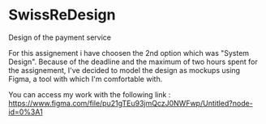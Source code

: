 # SwissReDesign
Design of the payment service

For this assignement i have choosen the 2nd option which was "System Design".
Because of the deadline and the maximum of two hours spent for the assignement,
I've decided to model the design as mockups using Figma, a tool with which I'm comfortable with.

You can access my work with the following link : https://www.figma.com/file/pu21gTEu93jmQczJ0NWFwp/Untitled?node-id=0%3A1
